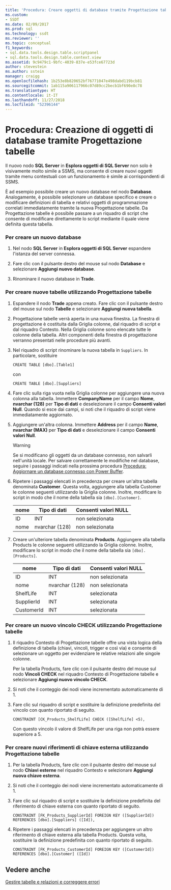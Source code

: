 ```yaml
---
title: 'Procedura: Creare oggetti di database tramite Progettazione tabelle | Microsoft Docs'
ms.custom:
- SSDT
ms.date: 02/09/2017
ms.prod: sql
ms.technology: ssdt
ms.reviewer: ''
ms.topic: conceptual
f1_keywords:
- sql.data.tools.design.table.scriptpanel
- sql.data.tools.design.table.context.view
ms.assetid: 9c9479c1-9bfc-4039-837e-e53fce67723d
author: stevestein
ms.author: sstein
manager: craigg
ms.openlocfilehash: 1b253e8b820652bf76771047e498dabd119bcb81
ms.sourcegitcommit: 1ab115a906117966c07d89cc2becb1bf690e8c78
ms.translationtype: HT
ms.contentlocale: it-IT
ms.lasthandoff: 11/27/2018
ms.locfileid: "52396144"
---
```

# <a name="how-to-create-database-objects-using-table-designer"></a>Procedura: Creazione di oggetti di database tramite Progettazione tabelle
Il nuovo nodo **SQL Server** in **Esplora oggetti di SQL Server** non solo è visivamente molto simile a SSMS, ma consente di creare nuovi oggetti tramite menu contestuali con un funzionamento è simile ai corrispondenti di SSMS.  
  
È ad esempio possibile creare un nuovo database nel nodo **Database**. Analogamente, è possibile selezionare un database specifico e creare o modificare definizioni di tabella e relativi oggetti di programmazione correlati immediatamente tramite la nuova Progettazione tabelle. Da Progettazione tabelle è possibile passare a un riquadro di script che consente di modificare direttamente lo script mediante il quale viene definita questa tabella.  
  
### <a name="to-create-a-new-database"></a>Per creare un nuovo database  
  
1.  Nel nodo **SQL Server** in **Esplora oggetti di SQL Server** espandere l'istanza del server connessa.  
  
2.  Fare clic con il pulsante destro del mouse sul nodo **Database** e selezionare **Aggiungi nuovo database**.  
  
3.  Rinominare il nuovo database in **Trade**.  
  
### <a name="to-create-new-tables-using-the-table-designer"></a>Per creare nuove tabelle utilizzando Progettazione tabelle  
  
1.  Espandere il nodo **Trade** appena creato. Fare clic con il pulsante destro del mouse sul nodo **Tabelle** e selezionare **Aggiungi nuova tabella**.  
  
2.  Progettazione tabelle verrà aperta in una nuova finestra. La finestra di progettazione è costituita dalla Griglia colonne, dal riquadro di script e dal riquadro Contesto. Nella Griglia colonne sono elencate tutte le colonne della tabella. Altri componenti della finestra di progettazione verranno presentati nelle procedure più avanti.  
  
3.  Nel riquadro di script rinominare la nuova tabella in `Suppliers`. In particolare, sostituire  
  
    ```  
    CREATE TABLE [dbo].[Table1]  
    ```  
  
    con  
  
    ```  
    CREATE TABLE [dbo].[Suppliers]  
    ```  
  
4.  Fare clic sulla riga vuota nella Griglia colonne per aggiungere una nuova colonna alla tabella.  Immettere **CompanyName** per il campo **Nome**, **nvarchar (128)** per **Tipo di dati** e deselezionare il campo **Consenti valori Null**. Quando si esce dai campi, si noti che il riquadro di script viene immediatamente aggiornato.  
  
5.  Aggiungere un'altra colonna. Immettere **Address** per il campo **Name**, **nvarchar (MAX)** per **Tipo di dati** e deselezionare il campo **Consenti valori Null**.  
  
    > [!WARNING]  
    > Se si modificano gli oggetti da un database connesso, non salvarli nell'unità locale. Per salvare correttamente le modifiche nel database, seguire i passaggi indicati nella prossima procedura [Procedura: Aggiornare un database connesso con Power Buffer](../ssdt/how-to-update-a-connected-database-with-power-buffer.md).  
  
6.  Ripetere i passaggi elencati in precedenza per creare un'altra tabella denominata **Customer**. Questa volta, aggiungere alla tabella Customer le colonne seguenti utilizzando la Griglia colonne. Inoltre, modificare lo script in modo che il nome della tabella sia `[dbo].[Customer]`.  
  
    |nome|Tipo di dati|**Consenti valori NULL**|  
    |--------|-------------|-------------------|  
    |ID|INT|non selezionata|  
    |nome|nvarchar (128)|non selezionata|  
  
7.  Creare un'ulteriore tabella denominata **Products**. Aggiungere alla tabella Products le colonne seguenti utilizzando la Griglia colonne. Inoltre, modificare lo script in modo che il nome della tabella sia `[dbo].[Products]`.  
  
    |nome|Tipo di dati|**Consenti valori NULL**|  
    |--------|-------------|-------------------|  
    |ID|INT|non selezionata|  
    |nome|nvarchar (128)|non selezionata|  
    |ShelfLife|INT|selezionata|  
    |SupplierId|INT|selezionata|  
    |CustomerId|INT|selezionata|  
  
### <a name="to-create-a-new-check-constraint-using-the-table-designer"></a>Per creare un nuovo vincolo CHECK utilizzando Progettazione tabelle  
  
1.  Il riquadro Contesto di Progettazione tabelle offre una vista logica della definizione di tabella (chiavi, vincoli, trigger e così via) e consente di selezionare un oggetto per evidenziare le relative relazioni alle singole colonne.  
  
    Per la tabella Products, fare clic con il pulsante destro del mouse sul nodo **Vincoli CHECK** nel riquadro Contesto di Progettazione tabelle e selezionare **Aggiungi nuovo vincolo CHECK**.  
  
2.  Si noti che il conteggio dei nodi viene incrementato automaticamente di 1.  
  
3.  Fare clic sul riquadro di script e sostituire la definizione predefinita del vincolo con quanto riportato di seguito.  
  
    ```  
    CONSTRAINT [CK_Products_ShelfLife] CHECK ([ShelfLife] <5),  
    ```  
  
    Con questo vincolo il valore di ShelfLife per una riga non potrà essere superiore a 5.  
  
### <a name="to-create-new-foreign-key-references-using-the-table-designer"></a>Per creare nuovi riferimenti di chiave esterna utilizzando Progettazione tabelle  
  
1.  Per la tabella Products, fare clic con il pulsante destro del mouse sul nodo **Chiavi esterne** nel riquadro Contesto e selezionare **Aggiungi nuova chiave esterna**.  
  
2.  Si noti che il conteggio dei nodi viene incrementato automaticamente di 1.  
  
3.  Fare clic sul riquadro di script e sostituire la definizione predefinita del riferimento di chiave esterna con quanto riportato di seguito.  
  
    ```  
    CONSTRAINT [FK_Products_SupplierId] FOREIGN KEY ([SupplierId]) REFERENCES [dbo].[Suppliers] ([Id]),  
    ```  
  
4.  Ripetere i passaggi elencati in precedenza per aggiungere un altro riferimento di chiave esterna alla tabella Products. Questa volta, sostituire la definizione predefinita con quanto riportato di seguito.  
  
    ```  
    CONSTRAINT [FK_Products_CustomerId] FOREIGN KEY ([CustomerId]) REFERENCES [dbo].[Customer] ([Id])  
    ```  
  
## <a name="see-also"></a>Vedere anche  
[Gestire tabelle e relazioni e correggere errori](../ssdt/manage-tables-relationships-and-fix-errors.md)  
  
